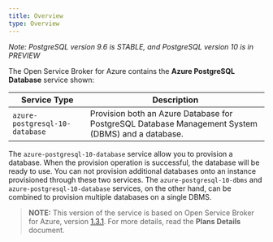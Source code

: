 ```yaml
---
title: Overview
type: Overview
---
```


*Note: PostgreSQL version 9.6 is STABLE, and PostgreSQL version 10 is in PREVIEW*

The Open Service Broker for Azure contains the **Azure PostgreSQL Database** service shown:

| Service Type                  | Description                                                  |
| ----------------------------- | ------------------------------------------------------------ |
| `azure-postgresql-10-database`          | Provision both an Azure Database for PostgreSQL Database Management System (DBMS) and a database. |

The `azure-postgresql-10-database` service allow you to provision a database. When the provision operation is successful, the database will be ready to use. You can not provision additional databases onto an instance provisioned through these two services. The `azure-postgresql-10-dbms` and `azure-postgresql-10-database` services, on the other hand, can be combined to provision multiple databases on a single DBMS.

>**NOTE:** This version of the service is based on Open Service Broker for Azure, version [1.3.1](https://github.com/Azure/open-service-broker-azure/releases).
For more details, read the **Plans Details** document.
